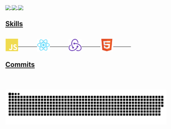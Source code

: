 
</br>

 <div>
  <a href="https://github.com/archspire-9k">
   <img align="center" height="170" src="https://awesome-github-stats.azurewebsites.net/user-stats/archspire-9k?cardType=level&theme=radical&preferLogin=false"/>
   <img align="center" height="170" src="https://streak-stats.demolab.com?user=archspire-9k&theme=radical&hide_border=true&exclude_days=Sun%2CSat"/>
  <img align="center" src="https://github-readme-stats.vercel.app/api?username=archspire-9k&show_icons=true&theme=dracula&include_all_commits=true&count_private=true&hide=issues"/>
</div>
 
 ## Skills
<div style="display: inline_block"><br>
  <img height="40" align="center" alt="Erica-Js" height="30" width="40" src="https://raw.githubusercontent.com/devicons/devicon/master/icons/javascript/javascript-plain.svg">
 &nbsp;&nbsp;&nbsp;&nbsp;&nbsp;&nbsp;&nbsp;&nbsp;&nbsp;&nbsp;&nbsp;&nbsp;&nbsp;
  <img height="40" align="center" alt="Erica-React" height="30" width="40" src="https://raw.githubusercontent.com/devicons/devicon/master/icons/react/react-original.svg">
 &nbsp;&nbsp;&nbsp;&nbsp;&nbsp;&nbsp;&nbsp;&nbsp;&nbsp;&nbsp;&nbsp;&nbsp;&nbsp;
  <img height="40" align="center" alt="Erica-Redux" height="30" width="40" src="https://raw.githubusercontent.com/devicons/devicon/master/icons/redux/redux-original.svg">
 &nbsp;&nbsp;&nbsp;&nbsp;&nbsp;&nbsp;&nbsp;&nbsp;&nbsp;&nbsp;&nbsp;&nbsp;&nbsp;
  <img height="40" align="center" alt="Erica-HTML" height="30" width="40" src="https://raw.githubusercontent.com/devicons/devicon/master/icons/html5/html5-original.svg">
 &nbsp;&nbsp;&nbsp;&nbsp;&nbsp;&nbsp;&nbsp;&nbsp;&nbsp;&nbsp;&nbsp;&nbsp;&nbsp;
</div>
  
## Commits
<div> 
  
 </br>
</br>
 
  ![Snake animation](https://github.com/archspire-9k/archspire-9k/blob/output/github-contribution-grid-snake.svg)
 
</div>

